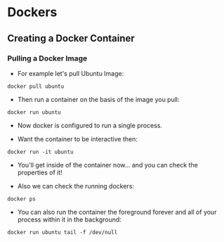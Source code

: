 # Dockers

## Creating a Docker Container

### Pulling a Docker Image

- For example let's pull Ubuntu Image:

```
docker pull ubuntu
```

- Then run a container on the basis of the image you pull:

```
docker run ubuntu
```

- Now docker is configured to run a single process.

- Want the container to be interactive then:

```
docker run -it ubuntu
```

- You'll get inside of the container now... and you can check the properties of it!

- Also we can check the running dockers:

```
docker ps
```

- You can also run the container the foreground forever and all of your process within it in the background:

```
docker run ubuntu tail -f /dev/null
```


